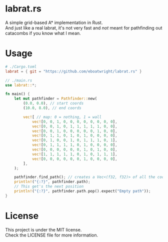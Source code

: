 # labrat.rs
 A simple grid-based A* implementation in Rust.<br>
 And just like a real labrat, it's not very fast and _not_ meant for pathfinding out catacombs if you know what I mean.

# Usage
```TOML
# ./Cargo.toml
labrat = { git = "https://github.com/eboatwright/labrat.rs" }
```
```Rust
// ./main.rs
use labrat::*;

fn main() {
	let mut pathfinder = Pathfinder::new(
		(0.0, 0.0), // start coords
		(10.0, 8.0), // end coords

		vec![ // map: 0 = nothing, 1 = wall
			vec![0, 0, 1, 0, 0, 0, 0, 0, 0, 0, 0],
			vec![0, 0, 1, 0, 1, 1, 1, 1, 1, 0, 0],
			vec![0, 0, 1, 0, 0, 0, 0, 0, 1, 0, 0],
			vec![0, 1, 1, 0, 1, 0, 1, 0, 0, 0, 0],
			vec![0, 1, 0, 0, 1, 0, 1, 1, 1, 0, 1],
			vec![0, 1, 1, 1, 1, 0, 1, 0, 0, 0, 0],
			vec![0, 0, 0, 0, 0, 0, 1, 0, 1, 0, 0],
			vec![1, 1, 1, 1, 1, 0, 1, 0, 1, 1, 1],
			vec![0, 0, 0, 0, 0, 0, 1, 0, 0, 0, 0],
		],
	);

	pathfinder.find_path(); // creates a Vec<(f32, f32)> of all the coordinates from start to end
	println!("{:?}", pathfinder.path);
	// This get's the next position
	println!("{:?}", pathfinder.path.pop().expect("Empty path"));
}
```

# License
 This project is under the MIT license.<br>
 Check the LICENSE file for more information.

